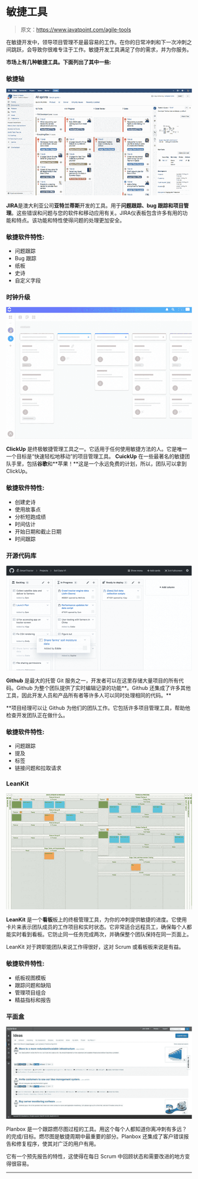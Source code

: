 # 敏捷工具

> 原文：<https://www.javatpoint.com/agile-tools>

在敏捷开发中，领导项目管理不是最容易的工作。在你的日常冲刺和下一次冲刺之间跳跃，会导致你很难专注于工作。敏捷开发工具满足了你的需求，并为你服务。

**市场上有几种敏捷工具。下面列出了其中一些:**

### 敏捷轴

![Agile Tools](img/7dc05bae2f18356330204ee861bd3e66.png)

**JIRA**是澳大利亚公司**亚特兰蒂斯**开发的工具。用于**问题跟踪、bug 跟踪和项目管理**。这些错误和问题与您的软件和移动应用有关。JIRA仪表板包含许多有用的功能和特点。该功能和特性使得问题的处理更加安全。

### 敏捷软件特性:

*   问题跟踪
*   Bug 跟踪
*   纸板
*   史诗
*   自定义字段

### 时钟升级

![Agile Tools](img/67e55ff0f77f3104154e39eb97923a1a.png)

**ClickUp** 是终极敏捷管理工具之一。它适用于任何使用敏捷方法的人。它是唯一一个目标是“快速轻松地移动”的项目管理工具。 **CuickUp** 在一些最著名的敏捷团队手里，包括**谷歌**和**苹果！**这是一个永远免费的计划，所以，团队可以拿到 ClickUp。

### 敏捷软件特性:

*   创建史诗
*   使用故事点
*   分析短跑成绩
*   时间估计
*   开始日期和截止日期
*   时间跟踪

### 开源代码库

![Agile Tools](img/9d57f9f164a1a83cbc8621535d0badf2.png)

**Github** 是最大的托管 Git 服务之一，开发者可以在这里存储大量项目的所有代码。Github 为整个团队提供了实时编辑记录的功能**。Github 还集成了许多其他工具，因此开发人员和产品所有者等许多人可以同时处理相同的代码。**

 **项目经理可以让 Github 为他们的团队工作。它包括许多项目管理工具，帮助他检查开发团队正在做什么。

### 敏捷软件特性:

*   问题跟踪
*   提及
*   标签
*   链接问题和拉取请求

### LeanKit

![Agile Tools](img/23ccce010d4dc16c264cba742ffdff73.png)

**LeanKit** 是一个**看板**板上的终极管理工具，为你的冲刺提供敏捷的进度。它使用卡片来表示团队成员的工作项目和实时状态。它非常适合远程员工，确保每个人都能实时看到看板。它防止同一任务完成两次，并确保整个团队保持在同一页面上。

LeanKit 对于跨职能团队来说工作得很好，这对 Scrum 或看板板来说是有益。

### 敏捷软件特性:

*   纸板视图模板
*   跟踪问题和缺陷
*   管理项目组合
*   精益指标和报告

### 平面盒

![Agile Tools](img/547cf7ead1a57aaa58ad6203cc9ebef1.png)

Planbox 是一个跟踪燃尽图过程的工具。用这个每个人都知道你离冲刺有多远？的完成/目标。燃尽图是敏捷周期中最重要的部分。Planbox 还集成了客户错误报告和修复程序，使其对广泛的用户有用。

它有一个预先报告的特性，这使得在每日 Scrum 中回顾状态和需要改进的地方变得很容易。

* * ***